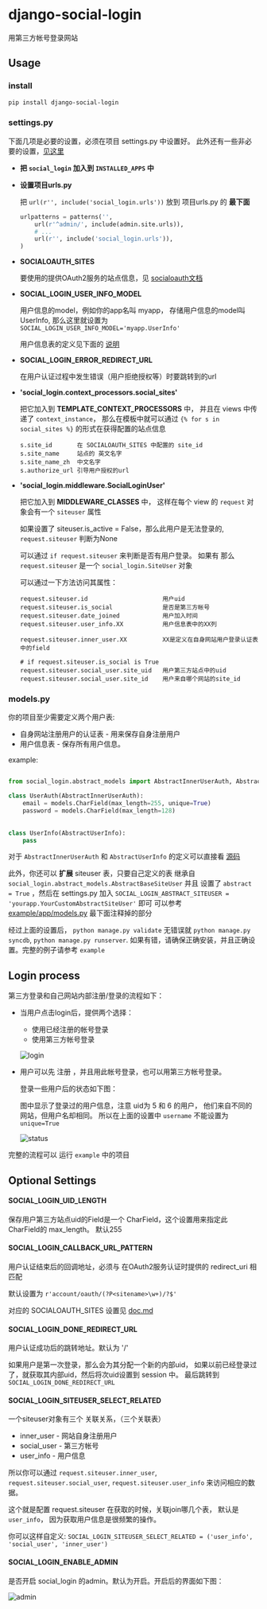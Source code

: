 # django-social-login


用第三方帐号登录网站

## Usage

### install

```bash
pip install django-social-login
```
    
    
### settings.py

下面几项是必要的设置，必须在项目 settings.py 中设置好。
此外还有一些非必要的设置，[见这里](#optional-settings)

*   **把 `social_login` 加入到 `INSTALLED_APPS` 中**

*   **设置项目urls.py**

    把 `url(r'', include('social_login.urls'))` 放到 项目urls.py 的 **最下面**
    
    ```python
    urlpatterns = patterns('',
        url(r'^admin/', include(admin.site.urls)),
        # ...
        url(r'', include('social_login.urls')),
    )
    ```
    

*   **SOCIALOAUTH_SITES**
    
    要使用的提供OAuth2服务的站点信息，见 [socialoauth文档][1]

*   **SOCIAL_LOGIN_USER_INFO_MODEL**

    用户信息的model，例如你的app名叫 myapp， 存储用户信息的model叫 UserInfo,
    那么这里就设置为 `SOCIAL_LOGIN_USER_INFO_MODEL='myapp.UserInfo'`
    
    用户信息表的定义见下面的 [说明](#modelspy)
    
    

*   **SOCIAL_LOGIN_ERROR_REDIRECT_URL**

    在用户认证过程中发生错误（用户拒绝授权等）时要跳转到的url
    
    
    
*   **'social_login.context_processors.social_sites'**

    把它加入到 **TEMPLATE_CONTEXT_PROCESSORS** 中，
    并且在 views 中传递了 `context_instance`，
    那么在模板中就可以通过 `{% for s in social_sites %}` 的形式在获得配置的站点信息
    
        s.site_id       在 SOCIALOAUTH_SITES 中配置的 site_id
        s.site_name     站点的 英文名字
        s.site_name_zh  中文名字
        s.authorize_url 引导用户授权的url
        
    
    
*   **'social_login.middleware.SocialLoginUser'**

    把它加入到 **MIDDLEWARE_CLASSES** 中，
    这样在每个 view 的 `request` 对象会有一个 `siteuser` 属性
    
    如果设置了 siteuser.is_active = False，那么此用户是无法登录的,
    `request.siteuser` 判断为None
    
    可以通过 `if request.siteuser` 来判断是否有用户登录。
    如果有 那么 `request.siteuser` 是一个 `social_login.SiteUser` 对象
    
    可以通过一下方法访问其属性：
    
        request.siteuser.id                     用户uid
        request.siteuser.is_social              是否是第三方帐号
        request.siteuser.date_joined            用户加入时间
        request.siteuser.user_info.XX           用户信息表中的XX列
        
        request.siteuser.inner_user.XX          XX是定义在自身网站用户登录认证表中的field
        
        # if request.siteuser.is_social is True
        request.siteuser.social_user.site_uid   用户第三方站点中的uid
        request.siteuser.social_user.site_id    用户来自哪个网站的site_id
    
    
    
### models.py

你的项目至少需要定义两个用户表:

*   自身网站注册用户的认证表    - 用来保存自身注册用户
*   用户信息表                 - 保存所有用户信息。
    
example:

```python

from social_login.abstract_models import AbstractInnerUserAuth, AbstractUserInfo

class UserAuth(AbstractInnerUserAuth):
    email = models.CharField(max_length=255, unique=True)
    password = models.CharField(max_length=128)
    
    
class UserInfo(AbstractUserInfo):
    pass
```

对于 `AbstractInnerUserAuth` 和 `AbstractUserInfo` 的定义可以直接看
[源码](blob/master/social_login/abstract_models.py)
    
    
此外，你还可以 **扩展** siteuser 表，只要自己定义的表 继承自
`social_login.abstract_models.AbstractBaseSiteUser` 并且 设置了 `abstract = True`
，然后在 settings.py 加入
`SOCIAL_LOGIN_ABSTRACT_SITEUSER = 'yourapp.YourCustomAbstractSiteUser'` 即可
可以参考 [example/app/models.py](blob/master/example/app/models.py)
最下面注释掉的部分
    
    
    
    
经过上面的设置后， `python manage.py validate` 无错误就 `python manage.py syncdb`,
`python manage.py runserver`.
如果有错，请确保正确安装，并且正确设置。完整的例子请参考 `example`
    
    
## Login process

第三方登录和自己网站内部注册/登录的流程如下：

*   当用户点击login后，提供两个选择：
    
    *   使用已经注册的帐号登录
    *   使用第三方帐号登录
    
    ![login][2]
    
*   用户可以先 注册 ，并且用此帐号登录，也可以用第三方帐号登录。

    登录一些用户后的状态如下图：
    
    图中显示了登录过的用户信息，注意 uid为 5 和 6 的用户，
    他们来自不同的网站，但用户名却相同。
    所以在上面的设置中 `username` 不能设置为 `unique=True`
    
    ![status][3]
    

完整的流程可以 运行 `example` 中的项目


## Optional Settings

#### SOCIAL_LOGIN_UID_LENGTH

保存用户第三方站点uid的Field是一个 CharField，这个设置用来指定此 CharField的 max_length。
默认255
    
    
#### SOCIAL_LOGIN_CALLBACK_URL_PATTERN

用户认证结束后的回调地址，必须与 在OAuth2服务认证时提供的 redirect_uri 相匹配

默认设置为 `r'account/oauth/(?P<sitename>\w+)/?$'`

对应的 SOCIALOAUTH_SITES 设置见 [doc.md][1]


#### SOCIAL_LOGIN_DONE_REDIRECT_URL

用户认证成功后的跳转地址。默认为 '/'

如果用户是第一次登录，那么会为其分配一个新的内部uid，
如果以前已经登录过了，就获取其内部uid，然后将次uid设置到 session 中。
最后跳转到 `SOCIAL_LOGIN_DONE_REDIRECT_URL`
    
    
#### SOCIAL_LOGIN_SITEUSER_SELECT_RELATED

一个siteuser对象有三个 关联关系，（三个关联表）

*   inner_user  - 网站自身注册用户
*   social_user - 第三方帐号
*   user_info   - 用户信息

所以你可以通过 `request.siteuser.inner_user`, `request.siteuser.social_user`,
`request.siteuser.user_info` 来访问相应的数据。

这个就是配置 request.siteuser 在获取的时候，关联join哪几个表，
默认是 `user_info`， 因为获取用户信息是很频繁的操作。

你可以这样自定义: `SOCIAL_LOGIN_SITEUSER_SELECT_RELATED = ('user_info', 'social_user', 'inner_user')`

    
#### SOCIAL_LOGIN_ENABLE_ADMIN

是否开启 social_login 的admin。默认为开启。开启后的界面如下图：

![admin][4]
    
    
[1]: https://github.com/yueyoum/social-oauth/blob/master/doc.md#-settingspy
[2]: http://i1297.photobucket.com/albums/ag23/yueyoum/2_zpscfb21331.png
[3]: http://i1297.photobucket.com/albums/ag23/yueyoum/3_zps4c5735ae.png
[4]: http://i1297.photobucket.com/albums/ag23/yueyoum/4_zpsd0c7d263.png